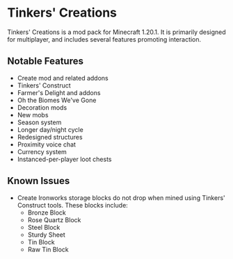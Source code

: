 # Tinkers' Creations

Tinkers' Creations is a mod pack for Minecraft 1.20.1. It is primarily designed for multiplayer, and includes several features promoting interaction.

## Notable Features

* Create mod and related addons
* Tinkers' Construct
* Farmer's Delight and addons
* Oh the Biomes We've Gone
* Decoration mods
* New mobs
* Season system
* Longer day/night cycle
* Redesigned structures
* Proximity voice chat
* Currency system
* Instanced-per-player loot chests

## Known Issues

* Create Ironworks storage blocks do not drop when mined using Tinkers' Construct tools. These blocks include:
  * Bronze Block
  * Rose Quartz Block
  * Steel Block
  * Sturdy Sheet
  * Tin Block
  * Raw Tin Block